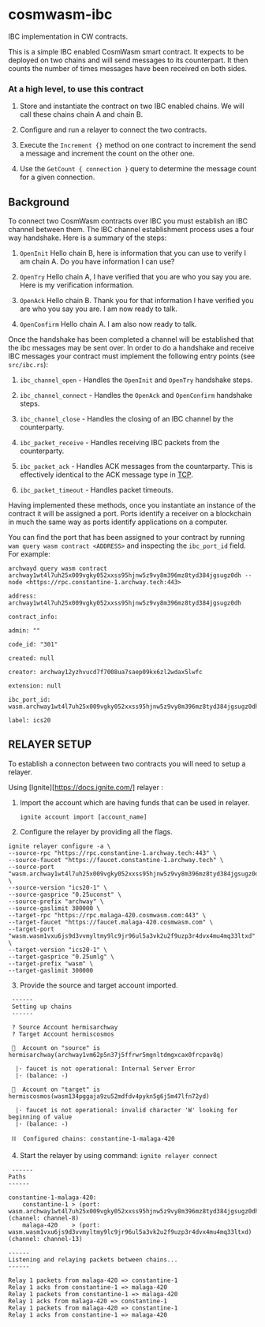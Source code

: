 # cosmwasm-ibc

IBC implementation in CW contracts.

This is a simple IBC enabled CosmWasm smart contract. It expects to be deployed on two chains and will send messages to its counterpart. It then counts the number of times messages have been received on both sides.

### At a high level, to use this contract

1. Store and instantiate the contract on two IBC enabled chains. We will call these chains chain A and chain B.

2. Configure and run a relayer to connect the two contracts.

3. Execute the `Increment {}` method on one contract to increment the send a message and increment the count on the other one.

4. Use the `GetCount { connection }` query to determine the message count for a given connection.

## Background

To connect two CosmWasm contracts over IBC you must establish an IBC channel between them. The IBC channel establishment process uses a four way handshake. Here is a summary of the steps:

1. `OpenInit` Hello chain B, here is information that you can use to verify I am chain A. Do you have information I can use?

2. `OpenTry` Hello chain A, I have verified that you are who you say you are. Here is my verification information.

3. `OpenAck` Hello chain B. Thank you for that information I have verified you are who you say you are. I am now ready to talk.

4. `OpenConfirm` Hello chain A. I am also now ready to talk.

Once the handshake has been completed a channel will be established that the ibc messages may be sent over. In order to do a handshake and receive IBC messages your contract must implement the following entry points (see `src/ibc.rs`):

1. `ibc_channel_open` - Handles the `OpenInit` and `OpenTry` handshake steps.

2. `ibc_channel_connect` - Handles the `OpenAck` and `OpenConfirm` handshake steps.

3. `ibc_channel_close` - Handles the closing of an IBC channel by the counterparty.

4. `ibc_packet_receive` - Handles receiving IBC packets from the counterparty.

5. `ibc_packet_ack` - Handles ACK messages from the countarparty. This is effectively identical to the ACK message type in [TCP](https://developer.mozilla.org/en-US/docs/Glossary/TCP_handshake).

6. `ibc_packet_timeout` - Handles packet timeouts.

Having implemented these methods, once you instantiate an instance of the contract it will be assigned a port. Ports identify a receiver on a blockchain in much the same way as ports identify applications on a computer.

You can find the port that has been assigned to your contract by running
`wam query wasm contract <ADDRESS>` and inspecting the `ibc_port_id` field. For example:

```
archwayd query wasm contract archway1wt4l7uh25x009vgky052xxss95hjnw5z9vy8m396mz8tyd384jgsugz0dh --node <https://rpc.constantine-1.archway.tech:443>

address: archway1wt4l7uh25x009vgky052xxss95hjnw5z9vy8m396mz8tyd384jgsugz0dh

contract_info:

admin: ""

code_id: "301"

created: null

creator: archway12yzhvucd7f7008ua7saep09kx6zl2wdax5lwfc

extension: null

ibc_port_id: wasm.archway1wt4l7uh25x009vgky052xxss95hjnw5z9vy8m396mz8tyd384jgsugz0dh

label: ics20

```

## RELAYER SETUP

To establish a connecton between two contracts you will need to setup a relayer.

Using [Ignite][https://docs.ignite.com/] relayer :

1. Import the account which are having funds that can be used in relayer.

   `ignite account import [account_name]`

2. Configure the relayer by providing all the flags.

```
ignite relayer configure -a \
--source-rpc "https://rpc.constantine-1.archway.tech:443" \
--source-faucet "https://faucet.constantine-1.archway.tech" \
--source-port "wasm.archway1wt4l7uh25x009vgky052xxss95hjnw5z9vy8m396mz8tyd384jgsugz0dh" \
--source-version "ics20-1" \
--source-gasprice "0.25uconst" \
--source-prefix "archway" \
--source-gaslimit 300000 \
--target-rpc "https://rpc.malaga-420.cosmwasm.com:443" \
--target-faucet "https://faucet.malaga-420.cosmwasm.com" \
--target-port "wasm.wasm1vxu6js9d3vvmyltmy9lc9jr96ul5a3vk2u2f9uzp3r4dvx4mu4mq33ltxd" \
--target-version "ics20-1" \
--target-gasprice "0.25umlg" \
--target-prefix "wasm" \
--target-gaslimit 300000
```

3. Provide the source and target account imported.

```
 ------
 Setting up chains
 ------

 ? Source Account hermisarchway
 ? Target Account hermiscosmos

 🔐  Account on "source" is hermisarchway(archway1vm62p5n37j5ffrwr5mgnltdmgxcax0frcpav8q)

  |· faucet is not operational: Internal Server Error
  |· (balance: -)

 🔐  Account on "target" is hermiscosmos(wasm134pggaja9zu52mdfdv4pykn5g6j5m47lfn72yd)

  |· faucet is not operational: invalid character 'W' looking for beginning of value
  |· (balance: -)

 ⛓  Configured chains: constantine-1-malaga-420
```

4. Start the relayer by using command:
   `ignite relayer connect`

```
 ------
Paths
------

constantine-1-malaga-420:
    constantine-1 > (port: wasm.archway1wt4l7uh25x009vgky052xxss95hjnw5z9vy8m396mz8tyd384jgsugz0dh) (channel: channel-8)
    malaga-420    > (port: wasm.wasm1vxu6js9d3vvmyltmy9lc9jr96ul5a3vk2u2f9uzp3r4dvx4mu4mq33ltxd)    (channel: channel-13)

------
Listening and relaying packets between chains...
------

Relay 1 packets from malaga-420 => constantine-1
Relay 1 acks from constantine-1 => malaga-420
Relay 1 packets from constantine-1 => malaga-420
Relay 1 acks from malaga-420 => constantine-1
Relay 1 packets from malaga-420 => constantine-1
Relay 1 acks from constantine-1 => malaga-420
```
